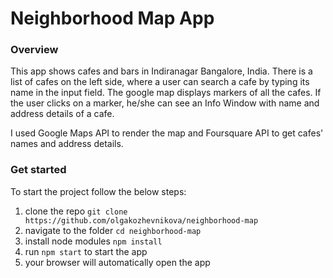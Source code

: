 # Neighborhood Map App

### Overview

This app shows cafes and bars in Indiranagar Bangalore, India. There is a list of cafes on the left side, where a user can search a cafe by typing its name in the input field. The google map displays markers of all the cafes. If the user clicks on a marker, he/she can see an Info Window with name and address details of a cafe.

I used Google Maps API to render the map and Foursquare API to get cafes' names and address details.

### Get started

To start the project follow the below steps:

1. clone the repo `git clone https://github.com/olgakozhevnikova/neighborhood-map`
2. navigate to the folder `cd neighborhood-map`
3. install node modules `npm install`
4. run `npm start` to start the app
5. your browser will automatically open the app